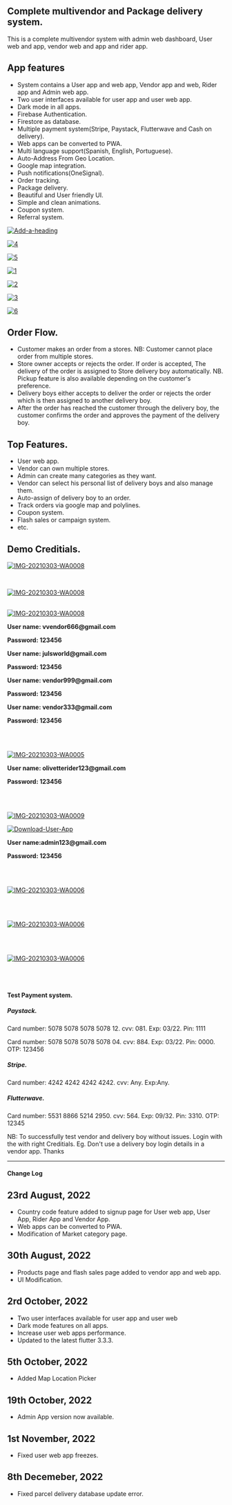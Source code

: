 <html>
   <body>
      <h2>Complete multivendor and Package delivery system.</h2>
      <p>
         This is a complete multivendor system with admin web dashboard, User web and app, vendor web and app and rider
         app.
      <h2>App features</h2>
      <ul>
         <li>
            System contains a User app and web app, Vendor app and web, Rider app and Admin web app.
         </li>
         <li>
            Two user interfaces available for user app and user web app.
         </li>
         <li>
            Dark mode in all apps.
         </li>
         <li>
            Firebase Authentication.
         </li>
         <li>
            Firestore as database.
         </li>
         <li>
            Multiple payment system(Stripe, Paystack, Flutterwave and Cash on delivery).
         </li>
         <li>
            Web apps can be converted to PWA.
         </li>
         <li>
            Multi language support(Spanish, English, Portuguese).
         </li>
         <li>
            Auto-Address From Geo Location.
         </li>
         <li>
            Google map integration.
         </li>
         <li>
            Push notifications(OneSignal).
         </li>
         <li>
            Order tracking.
         </li>
         <li>
            Package delivery.
         </li>
         <li>
            Beautiful and User friendly UI.
         </li>
         <li>
            Simple and clean animations.
         </li>
         <li>
            Coupon system.
         </li>
         <li>
            Referral system.
         </li>
      </ul>
      <p>
         <a href="https://ibb.co/q9QySf6"><img src="https://i.ibb.co/CvG1cZL/Add-a-heading.png" alt="Add-a-heading"
            border="0"></a>
      </p>
      <p>
         <a href="https://ibb.co/QDFS8qM"><img src="https://i.ibb.co/tLMjZND/4.png" alt="4" border="0"></a>
      </p>
      <p>
         <a href="https://ibb.co/XWRqhCf"><img src="https://i.ibb.co/JcJ9fsW/5.png" alt="5" border="0"></a>
      </p>
      <p>
         <a href="https://ibb.co/T46QKMf"><img src="https://i.ibb.co/PcK2TGL/1.png" alt="1" border="0"></a>
      </p>
      <p>
         <a href="https://ibb.co/dKC2y43"><img src="https://i.ibb.co/j40MFkx/2.png" alt="2" border="0"></a>
      </p>
      <p>
         <a href="https://ibb.co/fr0q62P"><img src="https://i.ibb.co/F87mZKj/3.png" alt="3" border="0"></a>
      </p>
      <p>
         <a href="https://ibb.co/r5hmYFd"><img src="https://i.ibb.co/44L7zK1/6.png" alt="6" border="0"></a>
      </p>
      <h2>Order Flow.</h2>
      <ul>
         <li>
            Customer makes an order from a stores. NB: Customer cannot place order from multiple stores.
         </li>
         <li>
            Store owner accepts or rejects the order. If order is accepted, The delivery of the order is assigned to
            Store delivery boy automatically. NB. Pickup feature is also available depending on the customer's
            preference.
         </li>
         <li>
            Delivery boys either accepts to deliver the order or rejects the order which is then assigned to another
            delivery boy.
         </li>
         <li>
            After the order has reached the customer through the delivery boy, the customer confirms the order and
            approves the payment of the delivery boy.
         </li>
      </ul>
      <h2>Top Features.</h2>
      <ul>
         <li>
            User web app.
         </li>
         <li>
            Vendor can own multiple stores.
         </li>
         <li>
            Admin can create many categories as they want.
         </li>
         <li>
            Vendor can select his personal list of delivery boys and also manage them.
         </li>
         <li>
            Auto-assign of delivery boy to an order.
         </li>
         <li>
            Track orders via google map and polylines.
         </li>
         <li>
            Coupon system.
         </li>
         <li>
            Flash sales or campaign system.
         </li>
         <li>
            etc.
         </li>
      </ul>
      <h2>
         Demo Creditials.
      </h2>
      <p>
         <a target="_blank"
            href="https://drive.google.com/file/d/1p-S5fTmjZEgL5NasQtJRbkzfaNPAcckF/view?usp=sharing"><img
            src="https://i.ibb.co/bQTVN9b/1.png" alt="IMG-20210303-WA0008" border="0"></a>
      </p>
      <br>
      <p>
         <a target="_blank"
            href="https://drive.google.com/file/d/1sn9_Jo9sdsPpooo3oWZCfvpYs7I39N6y/view?usp=sharing"><img
            src="https://i.ibb.co/bFRZD2F/2.png" alt="IMG-20210303-WA0008" border="0"></a>
      </p>
      <br>
      <a target="_blank" href="https://drive.google.com/file/d/1puJH5Ld7O0Hd3ztm45KXAg6rJDnXYk15/view?usp=sharing"><img
         src="https://i.ibb.co/3CZg3bH/2.jpg" alt="IMG-20210303-WA0008" border="0"></a>
      <p style="font-weight: bold">
         User name: vvendor666@gmail.com
      </p>
      <p style="font-weight: bold">
         Password: 123456
      </p>
      <p style="font-weight: bold">
         User name: julsworld@gmail.com
      </p>
      <p style="font-weight: bold">
         Password: 123456
      </p>
      <p style="font-weight: bold">
         User name: vendor999@gmail.com
      </p>
      <p style="font-weight: bold">
         Password: 123456
      </p>
      <p style="font-weight: bold">
         User name: vendor333@gmail.com
      </p>
      <p style="font-weight: bold">
         Password: 123456
      </p>
      <br>
      <br>
      <p>
         <a target="_blank"
            href="https://drive.google.com/file/d/1U3wJ_V24LXHbq6Je_C405lrQ4ca7lLp_/view?usp=share_link"><img
            src="https://i.ibb.co/dj30QxX/3.jpg" alt="IMG-20210303-WA0005" border="0"></a>
      </p>
      <p style="font-weight: bold">
         User name: olivetterider123@gmail.com
      </p>
      <p style="font-weight: bold">
         Password: 123456
      </p>
      <br>
      <br>
      <p>
         <a target="_blank" href="https://olivette-admin.web.app/"><img src="https://i.ibb.co/WxM4bTS/4.jpg"
            alt="IMG-20210303-WA0009" border="0"></a>
      </p>
      <p>
         <a target="_blank"
            href="https://drive.google.com/file/d/118a_tqe4-vGNK3Vt8x88UPUNRzlBDHO5/view?usp=sharing"><img
            src="https://i.ibb.co/71S2JFv/Download-User-App.png" alt="Download-User-App" border="0"></a>
      </p>
      <p style="font-weight: bold">
         User name:admin123@gmail.com
      </p>
      <p style="font-weight: bold">
         Password: 123456
      </p>
      <br>
      <br>
      <p>
         <a target="_blank" href="https://olivette.web.app"><img src="https://i.ibb.co/dfBQDq2/4.png"
            alt="IMG-20210303-WA0006" border="0"></a>
      </p>
      <br>
      <br>
      <p>
         <a target="_blank" href="https://olivette-market-new.web.app"><img src="https://i.ibb.co/yg871V9/3.png"
            alt="IMG-20210303-WA0006" border="0"></a>
      </p>
      <br>
      <br>
      <p>
         <a target="_blank" href="https://olivette-market-vendor.web.app"><img src="https://i.ibb.co/hZH3xnY/6.jpg"
            alt="IMG-20210303-WA0006" border="0"></a>
      </p>
      <br>
      <br>
      </p>
      <h4>
         Test Payment system.
      </h4>
      <h5>
         Paystack.
      </h5>
      <p>
         Card number: 5078 5078 5078 5078 12. cvv: 081. Exp: 03/22. Pin: 1111
      </p>
      <p>
         Card number: 5078 5078 5078 5078 04. cvv: 884. Exp: 03/22. Pin: 0000. OTP: 123456
      </p>
      <h5>
         Stripe.
      </h5>
      <p>
         Card number: 4242 4242 4242 4242. cvv: Any. Exp:Any.
      </p>
      <h5>
         Flutterwave.
      </h5>
      <p>
         Card number: 5531 8866 5214 2950. cvv: 564. Exp: 09/32. Pin: 3310.
         OTP: 12345
      </p>
      <p>
         NB: To successfully test vendor and delivery boy without issues. Login with the with right Creditials. Eg. Don't
         use a delivery boy login details in a vendor app. Thanks
      </p>
      <hr>
      <h4>Change Log</h4>
      <h2>23rd August, 2022</h2>
      <ul>
         <li>Country code feature added to signup page for User web app, User App, Rider App and Vendor App.</li>
         <li>Web apps can be converted to PWA.</li>
         <li>Modification of Market category page.</li>
      </ul>
      <h2>30th August, 2022</h2>
      <ul>
         <li>Products page and flash sales page added to vendor app and web app.</li>
         <li>UI Modification.</li>
      </ul>
      <h2>2rd October, 2022</h2>
      <ul>
         <li>Two user interfaces available for user app and user web</li>
         <li>Dark mode features on all apps.</li>
         <li>Increase user web apps performance.</li>
         <li>Updated to the latest flutter 3.3.3.</li>
      </ul>
      <h2>5th October, 2022</h2>
      <ul>
         <li>Added Map Location Picker</li>
      </ul>
      <h2>19th October, 2022</h2>
      <ul>
         <li>Admin App version now available.</li>
      </ul>
      <h2>1st November, 2022</h2>
      <ul>
         <li>Fixed user web app freezes.</li>
      </ul>
      <h2>8th Decemeber, 2022</h2>
      <ul>
         <li>Fixed parcel delivery database update error.</li>
      </ul>
   </body>
</html>
